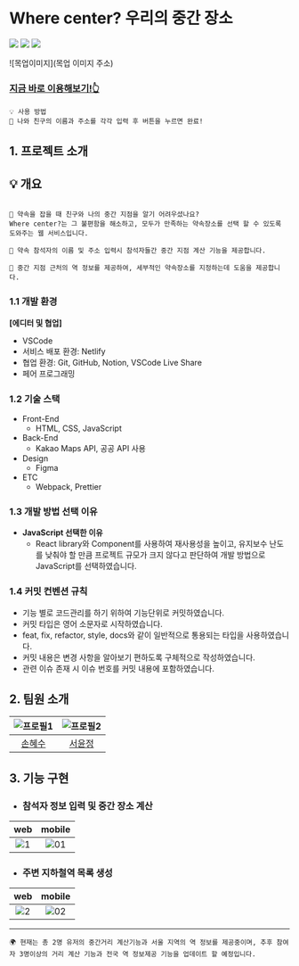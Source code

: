 # Where center? 우리의 중간 장소

  <img src="https://img.shields.io/badge/html5-E34F26?style=for-the-badge&logo=html5&logoColor=white">
  <img src="https://img.shields.io/badge/css-1572B6?style=for-the-badge&logo=css3&logoColor=white">
  <img src="https://img.shields.io/badge/javascript-F7DF1E?style=for-the-badge&logo=javascript&logoColor=black">

![목업이미지](목업 이미지 주소)

### [지금 바로 이용해보기!👆](https://sduu.github.io/where-center/)

```
💡 사용 방법
💖 나와 친구의 이름과 주소를 각각 입력 후 버튼을 누르면 완료!
```

## 1. 프로젝트 소개

## 💡 개요

```

🙌 약속을 잡을 때 친구와 나의 중간 지점을 알기 어려우셨나요?
Where center?는 그 불편함을 해소하고, 모두가 만족하는 약속장소를 선택 할 수 있도록 도와주는 웹 서비스입니다.

📝 약속 참석자의 이름 및 주소 입력시 참석자들간 중간 지점 계산 기능을 제공합니다.

🚊 중간 지점 근처의 역 정보를 제공하여, 세부적인 약속장소를 지정하는데 도움을 제공합니다.

```

### 1.1 개발 환경

**[에디터 및 협업]**

- VSCode
- 서비스 배포 환경: Netlify
- 협업 환경: Git, GitHub, Notion, VSCode Live Share
- 페어 프로그래밍

### 1.2 기술 스택

- Front-End
  - HTML, CSS, JavaScript
- Back-End
  - Kakao Maps API, 공공 API 사용
- Design
  - Figma
- ETC
  - Webpack, Prettier

### 1.3 개발 방법 선택 이유

- **JavaScript 선택한 이유**
  - React library와 Component를 사용하여 재사용성을 높이고, 유지보수 난도를 낮춰야 할 만큼 프로젝트 규모가 크지 않다고 판단하여 개발 방법으로 JavaScript를 선택하였습니다.

### 1.4 커밋 컨벤션 규칙

- 기능 별로 코드관리를 하기 위하여 기능단위로 커밋하였습니다.
- 커밋 타입은 영어 소문자로 시작하였습니다.
- feat, fix, refactor, style, docs와 같이 일반적으로 통용되는 타입을 사용하였습니다.
- 커밋 내용은 변경 사항을 알아보기 편하도록 구체적으로 작성하였습니다.
- 관련 이슈 존재 시 이슈 번호를 커밋 내용에 포함하였습니다.

## 2. 팀원 소개

| ![프로필1] | ![프로필2] |
| :--------: | :--------: |
|  [손혜수]  |  [서윤정]  |

## 3. 기능 구현

- ### 참석자 정보 입력 및 중간 장소 계산

|                                                     web                                                      |                                                    mobile                                                    |
| :----------------------------------------------------------------------------------------------------------: | :----------------------------------------------------------------------------------------------------------: |
| ![1](https://user-images.githubusercontent.com/100075245/223092980-56e818a7-e3ee-432a-b582-9949d53fad51.gif) | ![01](https://user-images.githubusercontent.com/46313348/223116415-1a24cc97-15e6-42f3-b06f-b964ff0601d5.gif) |

- ### 주변 지하철역 목록 생성

|                                                     web                                                      |                                                    mobile                                                    |
| :----------------------------------------------------------------------------------------------------------: | :----------------------------------------------------------------------------------------------------------: |
| ![2](https://user-images.githubusercontent.com/100075245/223095101-f2d1a702-09be-4afa-80ae-8b1c39814812.gif) | ![02](https://user-images.githubusercontent.com/46313348/223116444-0de539e2-30b0-43a0-9744-b8969869f56d.gif) |

---

[프로필1]: https://avatars.githubusercontent.com/u/46313348?v=4
[프로필2]: https://avatars.githubusercontent.com/u/100075245?v=4
[손혜수]: https://github.com/sduu
[서윤정]: https://github.com/annasyun

```
🌍 현재는 총 2명 유저의 중간거리 계산기능과 서울 지역의 역 정보를 제공중이며, 추후 참여자 3명이상의 거리 계산 기능과 전국 역 정보제공 기능을 업데이트 할 예정입니다.
```
